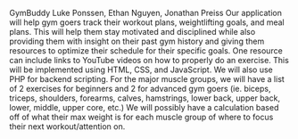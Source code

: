 GymBuddy
Luke Ponssen, Ethan Nguyen, Jonathan Preiss
Our application will help gym goers track their workout plans, weightlifting goals, and meal plans. This will help them stay motivated and disciplined while also providing them with insight on their past gym history and giving them resources to optimize their schedule for their specific goals. One resource can include links to YouTube videos on how to properly do an exercise. This will be implemented using HTML, CSS, and JavaScript. We will also use PHP for backend scripting. 
For the major muscle groups, we will have a list of 2 exercises for beginners and 2 for advanced gym goers (ie. biceps, triceps, shoulders, forearms, calves, hamstrings, lower back, upper back, lower, middle, upper core, etc.)
We will possibly have a calculation based off of what their max weight is for each muscle group of where to focus their next workout/attention on.
